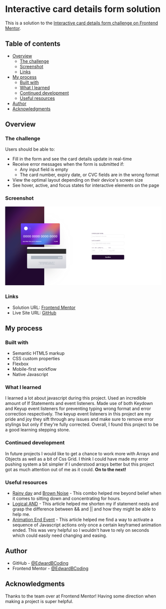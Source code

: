 # Interactive card details form solution

This is a solution to the [Interactive card details form challenge on Frontend Mentor](https://www.frontendmentor.io/challenges/interactive-card-details-form-XpS8cKZDWw).

## Table of contents

- [Overview](#overview)
  - [The challenge](#the-challenge)
  - [Screenshot](#screenshot)
  - [Links](#links)
- [My process](#my-process)
  - [Built with](#built-with)
  - [What I learned](#what-i-learned)
  - [Continued development](#continued-development)
  - [Useful resources](#useful-resources)
- [Author](#author)
- [Acknowledgments](#acknowledgments)

## Overview

### The challenge

Users should be able to:

- Fill in the form and see the card details update in real-time
- Receive error messages when the form is submitted if:
  - Any input field is empty
  - The card number, expiry date, or CVC fields are in the wrong format
- View the optimal layout depending on their device's screen size
- See hover, active, and focus states for interactive elements on the page

### Screenshot

![](images/screenshot.png)

### Links

- Solution URL: [Frontend Mentor](https://your-solution-url.com)
- Live Site URL: [GitHub](https://edwardbcoding.github.io/interactive-card-details-form/)

## My process

### Built with

- Semantic HTML5 markup
- CSS custom properties
- Flexbox
- Mobile-first workflow
- Native Javascript

### What I learned

I learned a lot about javascript during this project. Used an incredible amount of If Statements and event listeners. Made use of both Keydown and Keyup event listeners for preventing typing wrong format and error correction respectively. The keyup event listeners in this project are my pride and joy they sift through any issues and make sure to remove error stylings but only if they're fully corrected. Overall, I found this project to be a good learning stepping stone.

### Continued development

In future projects I would like to get a chance to work more with Arrays and Objects as well as a bit of Css Grid. I think I could have made my error pushing system a bit simpler if I understood arrays better but this project got as much attention out of me as it could. **On to the next!**

### Useful resources

- [Rainy day](https://www.youtube.com/watch?v=l7_1aQpQTCE&ab_channel=dreamysound) and [Brown Noise](https://www.youtube.com/watch?v=RqzGzwTY-6w&t=8258s&ab_channel=JasonLewis-MindAmend) - This combo helped me beyond belief when it comes to sitting down and concentrating for hours.
- [Logical AND](https://developer.mozilla.org/en-US/docs/Web/JavaScript/Reference/Operators/Logical_AND) - This article helped me shorten my if statement nests and grasp the difference between && and || and how they might be able to help me.
- [Animation End Event](https://developer.mozilla.org/en-US/docs/Web/API/Element/animationend_event) - This article helped me find a way to activate a sequence of Javascript actions only once a certain keyframed animation ended. This was very helpful so I wouldn't have to rely on seconds which could easily need changing and easing.

## Author

- GitHub - [@EdwardBCoding](https://github.com/EdwardBCoding)
- Frontend Mentor - [@EdwardBCoding](https://www.frontendmentor.io/profile/EdwardBCoding)

## Acknowledgments

Thanks to the team over at Frontend Mentor! Having some direction when making a project is super helpful.